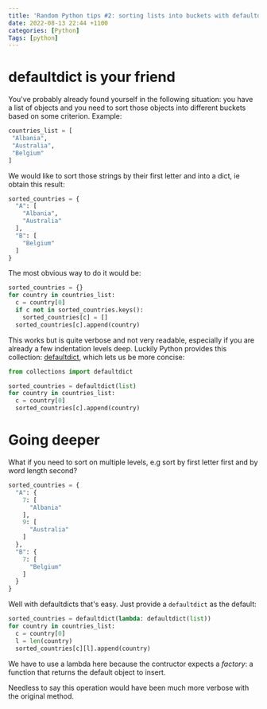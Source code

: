 ```yaml
---
title: 'Random Python tips #2: sorting lists into buckets with defaultdict'
date: 2022-08-13 22:44 +1100
categories: [Python]
Tags: [python]
---
```



# defaultdict is your friend


You've probably already found yourself in the following situation: you have a list of objects and you need to sort those objects into different buckets based on some criterion. Example:

```python
countries_list = [
 "Albania",
 "Australia",
 "Belgium"
]
```
We would like to sort those strings by their first letter and into a dict, ie obtain this result:

```python
sorted_countries = {
  "A": [
    "Albania",
    "Australia"
  ],
  "B": [
    "Belgium"
  ]
}
```

The most obvious way to do it would be:

```python
sorted_countries = {}
for country in countries_list:
  c = country[0]
  if c not in sorted_countries.keys():
    sorted_countries[c] = []
  sorted_countries[c].append(country)
```

This works but is quite verbose and not very readable, especially if you are already a few indentation levels deep. Luckily Python provides this collection: [defaultdict](https://docs.python.org/3/library/collections.html#collections.defaultdict), which lets us be more concise:

```python
from collections import defaultdict

sorted_countries = defaultdict(list)
for country in countries_list:
  c = country[0]
  sorted_countries[c].append(country)
```

# Going deeper

What if you need to sort on multiple levels, e.g sort by first letter first and by word length second?

```python
sorted_countries = {
  "A": {
    7: [
      "Albania"
    ],
    9: [
      "Australia"
    ]
  },
  "B": {
    7: [
      "Belgium"
    ]
  }
}
```

Well with defaultdicts that's easy. Just provide a `defaultdict` as the default:

```python
sorted_countries = defaultdict(lambda: defaultdict(list))
for country in countries_list:
  c = country[0]
  l = len(country)
  sorted_countries[c][l].append(country)
```

We have to use a lambda here because the contructor expects a _factory_: a function that returns the default object to insert.

Needless to say this operation would have been much more verbose with the original method.




